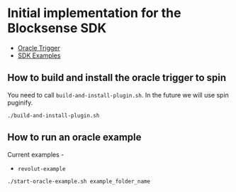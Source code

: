 # Initial implementation for the Blocksense SDK

- [Oracle Trigger](../../apps/trigger-oracle/README.md)
- [SDK Examples](../..//libs/sdk/examples/README.md)

## How to build and install the oracle trigger to spin

You need to call `build-and-install-plugin.sh`. In the future we will use spin puginify.

```
./build-and-install-plugin.sh

```

## How to run an oracle example

Current examples -

- `revolut-example`

```
./start-oracle-example.sh example_folder_name
```
